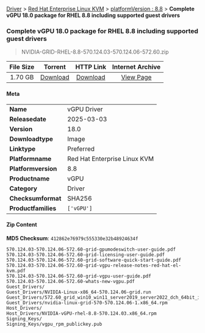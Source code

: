 
[Driver](/README.md)  >  [Red Hat Enterprise Linux KVM](/index/Driver/Red_Hat_Enterprise_Linux_KVM.md)  >  [platformVersion : 8.8](/index/Driver/Red_Hat_Enterprise_Linux_KVM/8.8.md)  >  **Complete vGPU 18.0 package for RHEL 8.8 including supported guest drivers**


###    Complete vGPU 18.0 package for RHEL 8.8 including supported guest drivers

> NVIDIA-GRID-RHEL-8.8-570.124.03-570.124.06-572.60.zip   


| **File Size** | **Torrent**  | **HTTP Link** | **Internet Archive** |
|:-------------:|:------------:|:-------------:|:--------------------:|
| 1.70 GB |  [Download](https://archive.org/download/nvgpu_NVIDIA-GRID-RHEL-8.8-570.124.03-570.124.06-572.60.zip/nvgpu_NVIDIA-GRID-RHEL-8.8-570.124.03-570.124.06-572.60.zip_archive.torrent)       | [Download](https://archive.org/compress/nvgpu_NVIDIA-GRID-RHEL-8.8-570.124.03-570.124.06-572.60.zip) | [View Page](https://archive.org/details/nvgpu_NVIDIA-GRID-RHEL-8.8-570.124.03-570.124.06-572.60.zip)       |

#### Meta

<table>
<tr><td><strong>Name</strong></td><td>vGPU Driver</td></tr>
<tr><td><strong>Releasedate</strong></td><td>2025-03-03</td></tr>
<tr><td><strong>Version</strong></td><td>18.0</td></tr>
<tr><td><strong>Downloadtype</strong></td><td>Image</td></tr>
<tr><td><strong>Linktype</strong></td><td>Preferred</td></tr>
<tr><td><strong>Platformname</strong></td><td>Red Hat Enterprise Linux KVM</td></tr>
<tr><td><strong>Platformversion</strong></td><td>8.8</td></tr>
<tr><td><strong>Productname</strong></td><td>vGPU</td></tr>
<tr><td><strong>Category</strong></td><td>Driver</td></tr>
<tr><td><strong>Checksumformat</strong></td><td>SHA256</td></tr>
<tr><td><strong>Productfamilies</strong></td><td><code>['vGPU']</code></td></tr>
</table>

#### Zip Content

**MD5 Checksum**: `412862e76979c555330e32b48924634f`

```text
570.124.03-570.124.06-572.60-grid-gpumodeswitch-user-guide.pdf
570.124.03-570.124.06-572.60-grid-licensing-user-guide.pdf
570.124.03-570.124.06-572.60-grid-software-quick-start-guide.pdf
570.124.03-570.124.06-572.60-grid-vgpu-release-notes-red-hat-el-kvm.pdf
570.124.03-570.124.06-572.60-grid-vgpu-user-guide.pdf
570.124.03-570.124.06-572.60-whats-new-vgpu.pdf
Guest_Drivers/
Guest_Drivers/NVIDIA-Linux-x86_64-570.124.06-grid.run
Guest_Drivers/572.60_grid_win10_win11_server2019_server2022_dch_64bit_international.exe
Guest_Drivers/nvidia-linux-grid-570-570.124.06-1.x86_64.rpm
Host_Drivers/
Host_Drivers/NVIDIA-vGPU-rhel-8.8-570.124.03.x86_64.rpm
Signing_Keys/
Signing_Keys/vgpu_rpm_publickey.pub
```